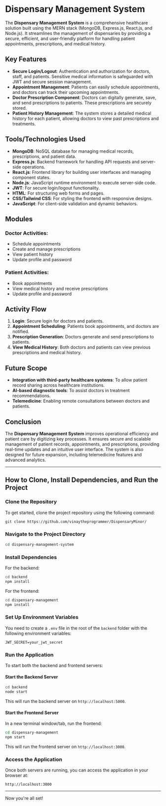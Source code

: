

# Dispensary Management System

The **Dispensary Management System** is a comprehensive healthcare solution built using the MERN stack (MongoDB, Express.js, React.js, and Node.js). It streamlines the management of dispensaries by providing a secure, efficient, and user-friendly platform for handling patient appointments, prescriptions, and medical history.

## Key Features

- **Secure Login/Logout**: Authentication and authorization for doctors, staff, and patients. Sensitive medical information is safeguarded with JWT and secure session management.
- **Appointment Management**: Patients can easily schedule appointments, and doctors can track their upcoming appointments.
- **Doctor Prescription Component**: Doctors can digitally generate, save, and send prescriptions to patients. These prescriptions are securely stored.
- **Patient History Management**: The system stores a detailed medical history for each patient, allowing doctors to view past prescriptions and treatments.
  
## Tools/Technologies Used

- **MongoDB**: NoSQL database for managing medical records, prescriptions, and patient data.
- **Express.js**: Backend framework for handling API requests and server-side operations.
- **React.js**: Frontend library for building user interfaces and managing component states.
- **Node.js**: JavaScript runtime environment to execute server-side code.
- **JWT**: For secure login/logout functionality.
- **HTML**: For structuring web forms and pages.
- **CSS/Tailwind CSS**: For styling the frontend with responsive designs.
- **JavaScript**: For client-side validation and dynamic behaviors.


## Modules

### Doctor Activities:
- Schedule appointments
- Create and manage prescriptions
- View patient history
- Update profile and password

### Patient Activities:
- Book appointments
- View medical history and receive prescriptions
- Update profile and password

## Activity Flow

1. **Login**: Secure login for doctors and patients.
2. **Appointment Scheduling**: Patients book appointments, and doctors are notified.
3. **Prescription Generation**: Doctors generate and send prescriptions to patients.
4. **View Medical History**: Both doctors and patients can view previous prescriptions and medical history.

## Future Scope

- **Integration with third-party healthcare systems**: To allow patient record sharing across healthcare institutions.
- **AI-based diagnostic tools**: To assist doctors in treatment recommendations.
- **Telemedicine**: Enabling remote consultations between doctors and patients.

## Conclusion

The **Dispensary Management System** improves operational efficiency and patient care by digitizing key processes. It ensures secure and scalable management of patient records, appointments, and prescriptions, providing real-time updates and an intuitive user interface. The system is also designed for future expansion, including telemedicine features and advanced analytics.

---

## How to Clone, Install Dependencies, and Run the Project

### Clone the Repository

To get started, clone the project repository using the following command:

```bash
git clone https://github.com/vinaytheprogrammer/DispensaryMinor/
```

### Navigate to the Project Directory

```bash
cd dispensary-management-system
```

### Install Dependencies

For the backend:

```bash
cd backend
npm install
```

For the frontend:

```bash
cd dispensary-management
npm install
```

### Set Up Environment Variables

You need to create a `.env` file in the root of the `backend` folder with the following environment variables:

```env
JWT_SECRET=your_jwt_secret
```

### Run the Application

To start both the backend and frontend servers:

#### Start the Backend Server

```bash
cd backend
node start
```

This will run the backend server on `http://localhost:5000`.

#### Start the Frontend Server

In a new terminal window/tab, run the frontend:

```bash
cd dispensary-management
npm start
```

This will run the frontend server on `http://localhost:3000`.

### Access the Application

Once both servers are running, you can access the application in your browser at:

```
http://localhost:3000
```

---

Now you're all set!
